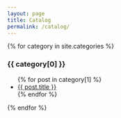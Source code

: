 ```yaml
---
layout: page
title: Catalog
permalink: /catalog/
---
```

<div class="container">
    {% for category in site.categories %}
    <h3>{{ category[0] }}</h3>
    <ul>
        {% for post in category[1] %}
        <li><a href="/myblog{{ post.url }}">{{ post.title }}</a></li>
        {% endfor %}
    </ul>
    {% endfor %}
</div>